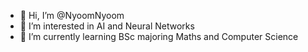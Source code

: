 - 👋 Hi, I’m @NyoomNyoom
- 👀 I’m interested in AI and Neural Networks
- 🌱 I’m currently learning BSc majoring Maths and Computer Science


<!---
NyoomNyoom/NyoomNyoom is a ✨ special ✨ repository because its `README.md` (this file) appears on your GitHub profile.
You can click the Preview link to take a look at your changes.
--->
